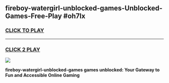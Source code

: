 
## fireboy-watergirl-unblocked-games-Unblocked-Games-Free-Play #oh7lx
<h3>
<a href="https://us.freeplayer.one?title=fireboy-watergirl-unblocked-games&ref=9M">CLICK TO PLAY</a></h3>
<hr>

<h3>
<a href="https://us.freeplayer.one?title=fireboy-watergirl-unblocked-games&ref=9M">CLICK 2 PLAY</a>
  
</h3>

<a href="https://us.freeplayer.one?title=fireboy-watergirl-unblocked-games&ref=9M"><img src="https://clearcache.store/games.png"></a>


**fireboy-watergirl-unblocked-games games unblocked: Your Gateway to Fun and Accessible Online Gaming**
